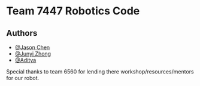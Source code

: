 # Team 7447 Robotics Code

## Authors

- [@Jason Chen](https://github.com/JaxonTekk)
- [@Junyi Zhong](https://github.com/Johnny0902)
- [@Aditya](https://github.com/Monykus7)

Special thanks to team 6560 for lending there workshop/resources/mentors for our robot. 
